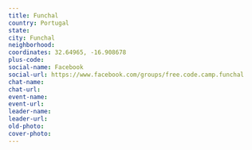 ```yaml
---
title: Funchal
country: Portugal
state: 
city: Funchal
neighborhood: 
coordinates: 32.64965, -16.908678
plus-code:
social-name: Facebook
social-url: https://www.facebook.com/groups/free.code.camp.funchal
chat-name:
chat-url:
event-name:
event-url:
leader-name:
leader-url:
old-photo: 
cover-photo:
---
```

